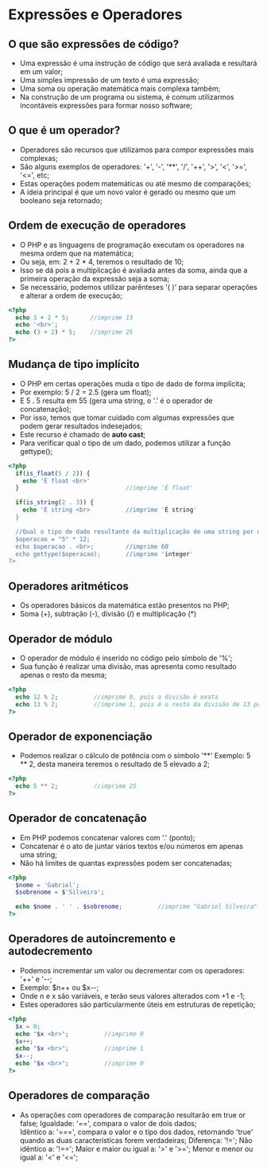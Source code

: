 # Expressões e Operadores

## O que são expressões de código?
- Uma expressão é uma instrução de código que será avaliada e resultará em um valor;
- Uma simples impressão de um texto é uma expressão;
- Uma soma ou operação matemática mais complexa também;
- Na construção de um programa ou sistema, é comum utilizarmos incontáveis expressões para formar nosso software;

## O que é um operador?
- Operadores são recursos que utilizamos para compor expressões mais complexas;
- São alguns exemplos de operadores: '+', '-', '**', '/', '++', '>', '<', '>=', '<=', etc;
- Estas operações podem matemáticas ou até mesmo de comparações;
- A ideia principal é que um novo valor é gerado ou mesmo que um booleano seja retornado;

## Ordem de execução de operadores
- O PHP e as linguagens de programação executam os operadores na mesma ordem que na matemática;
- Ou seja, em: 2 + 2 * 4, teremos o resultado de 10;
- Isso se dá pois a multiplicação é avaliada antes da soma, ainda que a primeira operação da expressão seja a soma;
- Se necessário, podemos utilizar parênteses '( )' para separar operações e alterar a ordem de execução;

```php
<?php
  echo 3 + 2 * 5;      //imprime 13
  echo '<br>';  
  echo (3 + 2) * 5;    //imprime 25
?>
```
## Mudança de tipo implícito
- O PHP em certas operações muda o tipo de dado de forma implícita;
- Por exemplo: 5 / 2 = 2.5 (gera um float);
- E 5 . 5 resulta em 55 (gera uma string, o '.' é o operador de concatenação);
- Por isso, temos que tomar cuidado com algumas expressões que podem gerar resultados indesejados;
- Este recurso é chamado de <strong>auto cast</strong>;
- Para verificar qual o tipo de um dado, podemos utilizar a função gettype();

```php
<?php
  if(is_float(5 / 2)) {
    echo 'É float <br>'
  }                              //imprime 'É float'

  if(is_string(2 . 3)) {
    echo 'É string <br>          //imprime 'É string'
  }

  //Qual o tipo de dado resultante da multiplicação de uma string por um inteiro?
  $operacao = "5" * 12;
  echo $operacao . <br>;         //imprime 60
  echo gettype($operacao);       //imprime 'integer'
?>
```

## Operadores aritméticos
- Os operadores básicos da matemática estão presentos no PHP;
- Soma (+), subtração (-), divisão (/) e multiplicação (*)

## Operador de módulo
- O operador de módulo é inserido no código pelo símbolo de '%';
- Sua função é realizar uma divisão, mas apresenta como resultado apenas o resto da mesma;

```php
<?php
  echo 12 % 2;          //imprime 0, pois a divisão é exata
  echo 13 % 2;          //imprime 1, pois é o resto da divisão de 13 por 2
?>
```

## Operador de exponenciação
- Podemos realizar o cálculo de potência com o símbolo '**'
Exemplo: 5 ** 2, desta maneira teremos o resultado de 5 elevado a 2;

```php
<?php
  echo 5 ** 2;          //imprime 25
?>
```

## Operador de concatenação
- Em PHP podemos concatenar valores com '.' (ponto);
- Concatenar é o ato de juntar vários textos e/ou números em apenas uma string;
- Não há limites de quantas expressões podem ser concatenadas;

```php
<?php
  $nome = 'Gabriel';
  $sobrenome = $'Silveira';

  echo $nome . ' ' . $sobrenome;          //imprime "Gabriel Silveira"
?>
```

## Operadores de autoincremento e autodecremento
- Podemos incrementar um valor ou decrementar com os operadores: '++' e '--;
- Exemplo: $n++ ou $x--;
- Onde n e x são variáveis, e terão seus valores alterados com +1 e -1;
- Estes operadores são particularmente úteis em estruturas de repetição;

```php
<?php
  $x = 0;
  echo "$x <br>";          //imprime 0
  $x++;
  echo "$x <br>";          //imprime 1
  $x--;
  echo "$x <br>";          //imprime 0
?>
```

## Operadores de comparação
- As operações com operadores de comparação resultarão em true or false;
Igualdade: '==', compara o valor de dois dados;         
Idêntico a: '===', compara o valor e o tipo dos dados, retornando 'true' quando as duas características forem verdadeiras;
Diferença: '!=';
Não idêntico a: '!==';
Maior e maior ou igual a: '>' e '>=';
Menor e menor ou igual a: '<' e '<=';














